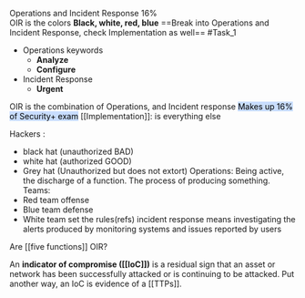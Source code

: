 Operations and Incident Response 16%  
OIR is the colors **Black, white, red, blue**
==Break into Operations and Incident Response, check Implementation as well==  #Task_1
- Operations keywords 
	- **Analyze**
	- **Configure**
- Incident Response
	- **Urgent** 

OIR is the combination of Operations, and Incident response 
<mark style="background: #ADCCFFA6;">Makes up 16% of Security+ exam</mark> 
[[Implementation]]: is everything else

Hackers : 
- black hat (unauthorized BAD) 
- white hat (authorized GOOD)
- Grey hat (Unauthorized but does not extort)
Operations: Being active, the discharge of a function.  The process of producing something.
Teams:
- Red team offense
- Blue team defense
- White team set the rules(refs)
incident response means investigating the alerts produced by monitoring systems and issues reported by users

Are [[five functions]] OIR?

An **indicator of compromise ([[IoC]])** is a residual sign that an asset or network has been successfully attacked or is continuing to be attacked. Put another way, an IoC is evidence of a [[TTPs]].